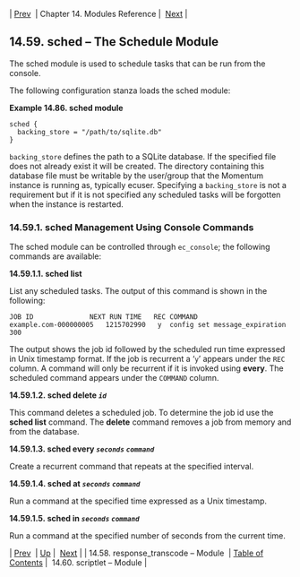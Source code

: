 | [Prev](modules.response_transcode)  | Chapter 14. Modules Reference |  [Next](modules.scriptlet) |

## 14.59. sched – The Schedule Module

<a class="indexterm" name="idp21021504"></a>

The sched module is used to schedule tasks that can be run from the console.

The following configuration stanza loads the sched module:

<a name="example.sched.3"></a>

**Example 14.86. sched module**

```
sched {
  backing_store = "/path/to/sqlite.db"
}
```

`backing_store` defines the path to a SQLite database. If the specified file does not already exist it will be created. The directory containing this database file must be writable by the user/group that the Momentum instance is running as, typically ecuser. Specifying a `backing_store` is not a requirement but if it is not specified any scheduled tasks will be forgotten when the instance is restarted.

### 14.59.1. sched Management Using Console Commands

The sched module can be controlled through `ec_console`; the following commands are available:

**14.59.1.1. sched list**

List any scheduled tasks. The output of this command is shown in the following:

```
JOB ID        	    NEXT RUN TIME	REC	COMMAND
example.com-000000005	1215702990	 y	config set message_expiration 300
```

The output shows the job id followed by the scheduled run time expressed in Unix timestamp format. If the job is recurrent a ‘`y`’ appears under the `REC` column. A command will only be recurrent if it is invoked using **every**. The scheduled command appears under the `COMMAND` column.

**14.59.1.2. sched delete *`id`***

This command deletes a scheduled job. To determine the job id use the **sched list**      command. The **delete** command removes a job from memory and from the database.

**14.59.1.3. sched every *`seconds`* *`command`***

Create a recurrent command that repeats at the specified interval.

**14.59.1.4. sched at *`seconds`* *`command`***

Run a command at the specified time expressed as a Unix timestamp.

**14.59.1.5. sched in *`seconds`* *`command`***

Run a command at the specified number of seconds from the current time.

| [Prev](modules.response_transcode)  | [Up](modules) |  [Next](modules.scriptlet) |
| 14.58. response_transcode – Module  | [Table of Contents](index) |  14.60. scriptlet – Module |
